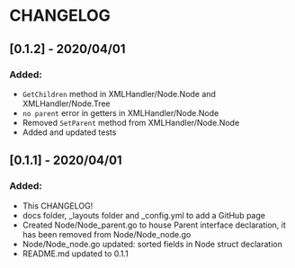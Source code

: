 # CHANGELOG

## [0.1.2] - 2020/04/01

### Added:

- `GetChildren` method in XMLHandler/Node.Node and XMLHandler/Node.Tree
- `no parent` error in getters in XMLHandler/Node.Node
- Removed `SetParent` method from XMLHandler/Node.Node
- Added and updated tests

## [0.1.1] - 2020/04/01

### Added:

- This CHANGELOG!
- docs folder, _layouts folder and _config.yml to add a GitHub page
- Created Node/Node_parent.go to house Parent interface declaration, it has been removed from Node/Node_node.go
- Node/Node_node.go updated: sorted fields in Node struct declaration
- README.md updated to 0.1.1
